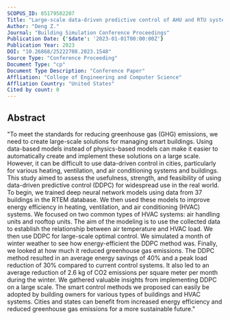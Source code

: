 ```yaml
---
SCOPUS_ID: 85179502207
Title: "Large-scale data-driven predictive control of AHU and RTU systems for New York State in winter"
Author: "Deng Z."
Journal: "Building Simulation Conference Proceedings"
Publication Date: {'$date': '2023-01-01T00:00:00Z'}
Publication Year: 2023
DOI: "10.26868/25222708.2023.1548"
Source Type: "Conference Proceeding"
Document Type: "cp"
Document Type Description: "Conference Paper"
Affliation: "College of Engineering and Computer Science"
Affliation Country: "United States"
Cited by count: 0
---
```


## Abstract
"To meet the standards for reducing greenhouse gas (GHG) emissions, we need to create large-scale solutions for managing smart buildings. Using data-based models instead of physics-based models can make it easier to automatically create and implement these solutions on a large scale. However, it can be difficult to use data-driven control in cities, particularly for various heating, ventilation, and air conditioning systems and buildings. This study aimed to assess the usefulness, strength, and feasibility of using data-driven predictive control (DDPC) for widespread use in the real world. To begin, we trained deep neural network models using data from 37 buildings in the RTEM database. We then used these models to improve energy efficiency in heating, ventilation, and air conditioning (HVAC) systems. We focused on two common types of HVAC systems: air handling units and rooftop units. The aim of the modeling is to use the collected data to establish the relationship between air temperature and HVAC load. We then use DDPC for large-scale optimal control. We simulated a month of winter weather to see how energy-efficient the DDPC method was. Finally, we looked at how much it reduced greenhouse gas emissions. The DDPC method resulted in an average energy savings of 40% and a peak load reduction of 30% compared to current control systems. It also led to an average reduction of 2.6 kg of CO2 emissions per square meter per month during the winter. We gathered valuable insights from implementing DDPC on a large scale. The smart control methods we proposed can easily be adopted by building owners for various types of buildings and HVAC systems. Cities and states can benefit from increased energy efficiency and reduced greenhouse gas emissions for a more sustainable future."
